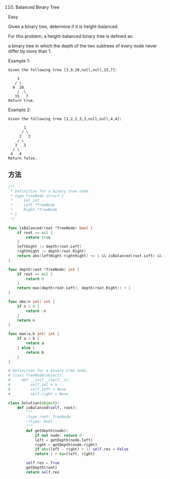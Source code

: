 110. Balanced Binary Tree


Easy


Given a binary tree, determine if it is height-balanced.

For this problem, a height-balanced binary tree is defined as:

a binary tree in which the depth of the two subtrees of every node never differ by more than 1.

Example 1:

```
Given the following tree [3,9,20,null,null,15,7]:

    3
   / \
  9  20
    /  \
   15   7
Return true.
```

Example 2:

```
Given the following tree [1,2,2,3,3,null,null,4,4]:

       1
      / \
     2   2
    / \
   3   3
  / \
 4   4
Return false.
```


## 方法



```go
/**
 * Definition for a binary tree node.
 * type TreeNode struct {
 *     Val int
 *     Left *TreeNode
 *     Right *TreeNode
 * }
 */

func isBalanced(root *TreeNode) bool {
	if root == nil {
		return true
	}
	leftHight := depth(root.Left)
	rightHight := depth(root.Right)
	return abs(leftHight-rightHight) <= 1 && isBalanced(root.Left) && isBalanced(root.Right)
}

func depth(root *TreeNode) int {
	if root == nil {
		return 0
	}
	return max(depth(root.Left), depth(root.Right)) + 1
}

func abs(n int) int {
    if n < 0 {
        return -n
    }
    return n
}

func max(a,b int) int {
    if a > b {
        return a
    } else {
        return b
    }
}
```



```python
# Definition for a binary tree node.
# class TreeNode(object):
#     def __init__(self, x):
#         self.val = x
#         self.left = None
#         self.right = None

class Solution(object):
    def isBalanced(self, root):
        """
        :type root: TreeNode
        :rtype: bool
        """
        def getDepth(node):
            if not node: return 0
            left = getDepth(node.left)
            right = getDepth(node.right)
            if abs(left - right) > 1: self.res = False
            return 1 + max(left, right)

        self.res = True
        getDepth(root)
        return self.res
```